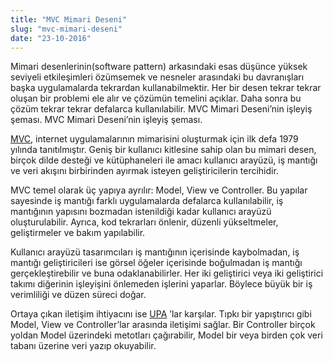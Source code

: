 ```yaml
---
title: "MVC Mimari Deseni"
slug: "mvc-mimari-deseni"
date: "23-10-2016"
---
```


Mimari desenlerinin(software pattern) arkasındaki esas düşünce yüksek seviyeli etkileşimleri özümsemek ve nesneler arasındaki bu davranışları başka uygulamalarda tekrardan kullanabilmektir. Her bir desen tekrar tekrar oluşan bir problemi ele alır ve çözümün temelini açıklar. Daha sonra bu çözüm tekrar tekrar defalarca kullanılabilir.
MVC Mimari Deseni’nin işleyiş şeması. MVC Mimari Deseni’nin işleyiş şeması.

[MVC](https://mevlutcanvar.com.tr/codeignitera-giris-crud-uygulamasi), internet uygulamalarının mimarisini oluşturmak için ilk defa 1979 yılında tanıtılmıştır. Geniş bir kullanıcı kitlesine sahip olan bu mimari desen, birçok dilde desteği ve kütüphaneleri ile amacı kullanıcı arayüzü, iş mantığı ve veri akışını birbirinden ayırmak isteyen geliştiricilerin tercihidir.

MVC temel olarak üç yapıya ayrılır: Model, View ve Controller. Bu yapılar sayesinde iş mantığı farklı uygulamalarda defalarca kullanılabilir, iş mantığının yapısını bozmadan istenildiği kadar kullanıcı arayüzü oluşturulabilir. Ayrıca, kod tekrarları önlenir, düzenli yükseltmeler, geliştirmeler ve bakım yapılabilir.

Kullanıcı arayüzü tasarımcıları iş mantığının içerisinde kaybolmadan, iş mantığı geliştiricileri ise görsel öğeler içerisinde boğulmadan iş mantığı gerçekleştirebilir ve buna odaklanabilirler. Her iki geliştirici veya iki geliştirici takımı diğerinin işleyişini önlemeden işlerini yaparlar. Böylece büyük bir iş verimliliği ve düzen süreci doğar.

Ortaya çıkan iletişim ihtiyacını ise [UPA](https://mevlutcanvar.com.tr/import-io-uygulama-programlama-arayuzu) ’lar karşılar. Tıpkı bir yapıştırıcı gibi Model, View ve Controller’lar arasında iletişimi sağlar. Bir Controller birçok yoldan Model üzerindeki metotları çağırabilir, Model bir veya birden çok veri tabanı üzerine veri yazıp okuyabilir.    
